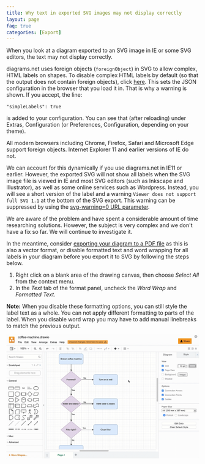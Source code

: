 ```yaml
---
title: Why text in exported SVG images may not display correctly
layout: page
faq: true
categories: [Export]
---
```


When you look at a diagram exported to an SVG image in IE or some SVG editors, the text may not display correctly.

diagrams.net uses foreign objects (``foreignObject``) in SVG to allow complex, HTML labels on shapes. To disable complex HTML labels by default (so that the output does not
contain foreign objects), click [here](https://app.diagrams.net#_CONFIG_UzV3UjUyyk0tSk8F0qrGjqpggeLM3IKcVJ/EpNScYoh4SVFpqqq5CxABAA==). This sets the JSON configuration in the browser that you load it in. That is why a warning is shown. If you accept, the line:

```
"simpleLabels": true
```

is added to your configuration. You can see that (after reloading) under Extras, Configuration (or Preferences, Configuration, depending on your theme).

All modern browsers including Chrome, Firefox, Safari and Microsoft Edge support foreign objects. Internet Explorer 11 and earlier versions of IE do not.

We can account for this dynamically if you use diagrams.net in IE11 or earlier. However, the exported SVG will not show all labels when the SVG image file is viewed in IE and most SVG editors (such as Inkscape and Illustrator), as well as some online services such as Wordpress. Instead, you will see a short version of the label and a warning ``Viewer does not support full SVG 1.1`` at the bottom of the SVG export. This warning can be suppressed by using the [svg-warning=0 URL parameter](/doc/faq/supported-url-parameters).

We are aware of the problem and have spent a considerable amount of time researching solutions. However, the subject is very complex and we don't have a fix so far. We will continue to investigate it.

In the meantime, consider [exporting your diagram to a PDF file](doc/faq/pdf-print-to.html) as this is also a vector format, or disable formatted text and word wrapping for all labels in your diagram before you export it to SVG by following the steps below.

1. Right click on a blank area of the drawing canvas, then choose _Select All_ from the context menu.
2. In the _Text_ tab of the format panel, uncheck the _Word Wrap_ and _Formatted Text_.

**Note:** When you disable these formatting options, you can still style the label text as a whole. You can not apply different formatting to parts of the label. When you disable word wrap you may have to add manual linebreaks to match the previous output.

<img src="/assets/img/blog/svg-export-remove-text-formatting.gif" style="max-width:100%;height:auto;" alt="Disable the Formatted Text and Word Wrap options before exporting to SVG to view it correctly in IE and SVG editors">
